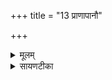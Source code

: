 +++
title = "13 प्राणापानौ"

+++
<details><summary>मूलम्</summary>

प्रा॒णा॒पा॒नौ चख्षु॒श्श्रोत्र॑म् ।  
वाच॒म्मन॑सि॒ सम्भृ॑ताम् ।  
हि॒त्वा शरी॑रञ्ज॒रस॑ᳶ प॒रस्ता॑त् ।  
आ भूति॒म्भूति॑व्ँव॒यम॑श्ञवामहै ।  


</details>

<details><summary>सायणटीका</summary>

13त्रयोदशीमाह - यावेतौ प्राणापानावुच्छ्वासनिश्वासरूपौ वायू ॥ यदपि चक्षुः श्रोत्रमित्यादिकं ज्ञानेन्द्रियम् ॥ याऽपि मनसि संभृता संबद्धा वाक् ॥ 'यद्धि मनसा ध्यायति तद्वाचा वदति' इति श्रूतेर्वाचो मनसि संबद्धत्वम् ॥ इयं च वाक्कर्मेन्द्रियाणां सर्वेषामुपलक्षणम् ॥ तदिदं प्राणापानादिकं सर्वं गृहीत्वा वयं जरसः परस्तात् शरीरं हित्वा भूतिंभूतिं तत्तल्लोकस्थितं तत्तदैश्वर्यं आ समन्तात् अश्नवामहै प्राप्नवाम ॥ एते ऋचौ दिवश्श्येनीष्विष्टिषु 'अनुवित्त्यै चरुम्' इत्यत्र याज्यानुवाक्ये ॥ अत एव तत्र प्रतीकद्वयमाम्नातम् - 'पूर्वं देवा अपरेण प्राणापानौ' इति ॥॥


</details>

